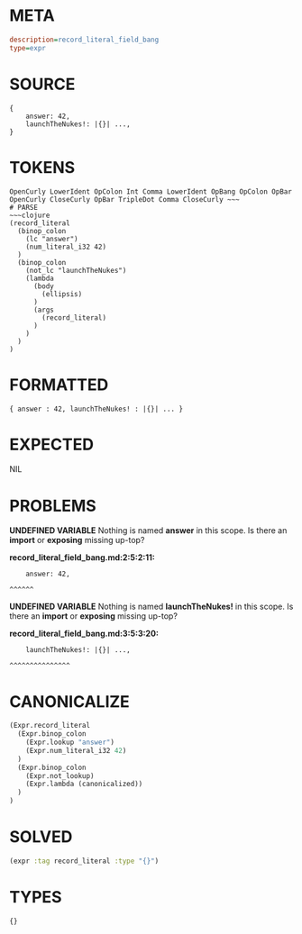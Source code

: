 # META
~~~ini
description=record_literal_field_bang
type=expr
~~~
# SOURCE
~~~roc
{
    answer: 42,
    launchTheNukes!: |{}| ...,
}
~~~
# TOKENS
~~~text
OpenCurly LowerIdent OpColon Int Comma LowerIdent OpBang OpColon OpBar OpenCurly CloseCurly OpBar TripleDot Comma CloseCurly ~~~
# PARSE
~~~clojure
(record_literal
  (binop_colon
    (lc "answer")
    (num_literal_i32 42)
  )
  (binop_colon
    (not_lc "launchTheNukes")
    (lambda
      (body
        (ellipsis)
      )
      (args
        (record_literal)
      )
    )
  )
)
~~~
# FORMATTED
~~~roc
{ answer : 42, launchTheNukes! : |{}| ... }
~~~
# EXPECTED
NIL
# PROBLEMS
**UNDEFINED VARIABLE**
Nothing is named **answer** in this scope.
Is there an **import** or **exposing** missing up-top?

**record_literal_field_bang.md:2:5:2:11:**
```roc
    answer: 42,
```
    ^^^^^^


**UNDEFINED VARIABLE**
Nothing is named **launchTheNukes!** in this scope.
Is there an **import** or **exposing** missing up-top?

**record_literal_field_bang.md:3:5:3:20:**
```roc
    launchTheNukes!: |{}| ...,
```
    ^^^^^^^^^^^^^^^


# CANONICALIZE
~~~clojure
(Expr.record_literal
  (Expr.binop_colon
    (Expr.lookup "answer")
    (Expr.num_literal_i32 42)
  )
  (Expr.binop_colon
    (Expr.not_lookup)
    (Expr.lambda (canonicalized))
  )
)
~~~
# SOLVED
~~~clojure
(expr :tag record_literal :type "{}")
~~~
# TYPES
~~~roc
{}
~~~

